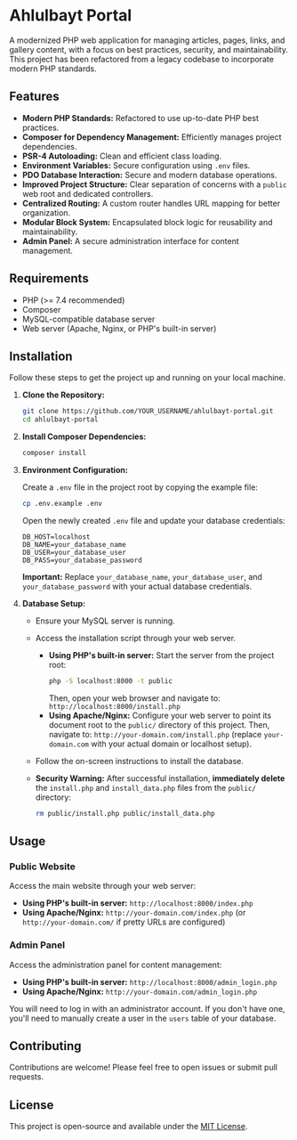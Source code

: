 # Ahlulbayt Portal

A modernized PHP web application for managing articles, pages, links, and gallery content, with a focus on best practices, security, and maintainability. This project has been refactored from a legacy codebase to incorporate modern PHP standards.

## Features

*   **Modern PHP Standards:** Refactored to use up-to-date PHP best practices.
*   **Composer for Dependency Management:** Efficiently manages project dependencies.
*   **PSR-4 Autoloading:** Clean and efficient class loading.
*   **Environment Variables:** Secure configuration using `.env` files.
*   **PDO Database Interaction:** Secure and modern database operations.
*   **Improved Project Structure:** Clear separation of concerns with a `public` web root and dedicated controllers.
*   **Centralized Routing:** A custom router handles URL mapping for better organization.
*   **Modular Block System:** Encapsulated block logic for reusability and maintainability.
*   **Admin Panel:** A secure administration interface for content management.

## Requirements

*   PHP (>= 7.4 recommended)
*   Composer
*   MySQL-compatible database server
*   Web server (Apache, Nginx, or PHP's built-in server)

## Installation

Follow these steps to get the project up and running on your local machine.

1.  **Clone the Repository:**

    ```bash
    git clone https://github.com/YOUR_USERNAME/ahlulbayt-portal.git
    cd ahlulbayt-portal
    ```

2.  **Install Composer Dependencies:**

    ```bash
    composer install
    ```

3.  **Environment Configuration:**

    Create a `.env` file in the project root by copying the example file:

    ```bash
    cp .env.example .env
    ```

    Open the newly created `.env` file and update your database credentials:

    ```
    DB_HOST=localhost
    DB_NAME=your_database_name
    DB_USER=your_database_user
    DB_PASS=your_database_password
    ```

    **Important:** Replace `your_database_name`, `your_database_user`, and `your_database_password` with your actual database credentials.

4.  **Database Setup:**

    *   Ensure your MySQL server is running.
    *   Access the installation script through your web server.
        *   **Using PHP's built-in server:**
            Start the server from the project root:
            ```bash
            php -S localhost:8000 -t public
            ```
            Then, open your web browser and navigate to:
            `http://localhost:8000/install.php`
        *   **Using Apache/Nginx:**
            Configure your web server to point its document root to the `public/` directory of this project. Then, navigate to:
            `http://your-domain.com/install.php` (replace `your-domain.com` with your actual domain or localhost setup).

    *   Follow the on-screen instructions to install the database.

    *   **Security Warning:** After successful installation, **immediately delete** the `install.php` and `install_data.php` files from the `public/` directory:

        ```bash
        rm public/install.php public/install_data.php
        ```

## Usage

### Public Website

Access the main website through your web server:

*   **Using PHP's built-in server:** `http://localhost:8000/index.php`
*   **Using Apache/Nginx:** `http://your-domain.com/index.php` (or `http://your-domain.com/` if pretty URLs are configured)

### Admin Panel

Access the administration panel for content management:

*   **Using PHP's built-in server:** `http://localhost:8000/admin_login.php`
*   **Using Apache/Nginx:** `http://your-domain.com/admin_login.php`

You will need to log in with an administrator account. If you don't have one, you'll need to manually create a user in the `users` table of your database.

## Contributing

Contributions are welcome! Please feel free to open issues or submit pull requests.

## License

This project is open-source and available under the [MIT License](LICENSE).

